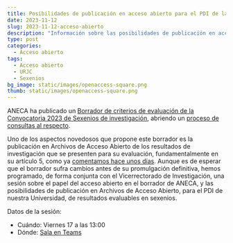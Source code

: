 ```yaml
---
title: Posibilidades de publicación en acceso abierto para el PDI de la URJC
date: 2023-11-12
slug: 2023-11-12-acceso-abierto
description: "Información sobre las posibilidades de publicación en acceso abierto que tiene el PDI de la URJC"
type: post
categories:
  - Acceso abierto
tags:
  - Acceso abierto
  - URJC
  - Sexenios
bg_image: static/images/openaccess-square.png
thumb: static/images/openaccess-square.png
---
```


ANECA ha publicado un [Borrador de criterios de evaluación de la Convocatoria 2023 de Sexenios de investigación](https://www.aneca.es/documents/20123/49576/Borrador+Resolucion+Criterios+CNEAI+2023_061123.pdf), abriendo un [proceso de consultas al respecto](https://www.aneca.es/-/consulta-p%C3%BAblica-sobre-el-borrador-de-criterios-de-evaluaci%C3%B3n-de-la-pr%C3%B3xima-convocatoria-2023-del-sexenio-de-investigaci%C3%B3n).

Uno de los aspectos novedosos que propone este borrador es la publicación en Archivos de Acceso Abierto de los resultados de investigación que se presenten para su evaluación, fundamentalmente en su artículo 5, como ya [comentamos hace unos días](/blog/borrador-de-sexenios-y-acceso-abierto/). Aunque es de esperar que el borrador sufra cambios antes de su promulgación definitiva, hemos programado, de forma conjunta con el Vicerrectorado de Investigación, una sesión sobre el papel del acceso abierto en el borrador de ANECA, y las posibilidades de publicación en Archivos de Acceso Abierto, para el PDI de nuestra Universidad, de resultados evaluables en sexenios.

Datos de la sesión:

* Cuándo: Viernes 17 a las 13:00 
* Dónde: [Sala en Teams](https://teams.microsoft.com/l/meetup-join/19%3ameeting_ZTA1YzYwZDgtYTQ2Yi00ZDNhLWJmYjAtMTA5YjVjNmRhOWFi%40thread.v2/0?context=%7b%22Tid%22%3a%225f84c4ea-370d-4b9e-830c-756f8bf1b51f%22%2c%22Oid%22%3a%22f39a6111-b3eb-43a6-98c0-a4d0f78c6742%22%7d)

